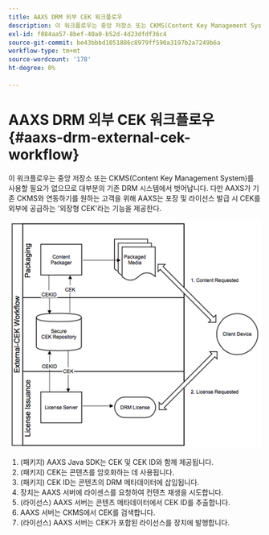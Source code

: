 ```yaml
---
title: AAXS DRM 외부 CEK 워크플로우
description: 이 워크플로우는 중앙 저장소 또는 CKMS(Content Key Management System)를 사용할 필요가 없으므로 대부분의 기존 DRM 시스템에서 벗어납니다
exl-id: f084aa57-8bef-40a0-b52d-4d23dfdf36c4
source-git-commit: be43bbbd1051886c8979ff590a3197b2a7249b6a
workflow-type: tm+mt
source-wordcount: '178'
ht-degree: 0%

---
```


# AAXS DRM 외부 CEK 워크플로우{#aaxs-drm-external-cek-workflow}

이 워크플로우는 중앙 저장소 또는 CKMS(Content Key Management System)를 사용할 필요가 없으므로 대부분의 기존 DRM 시스템에서 벗어납니다. 다만 AAXS가 기존 CKMS와 연동하기를 원하는 고객을 위해 AAXS는 포장 및 라이선스 발급 시 CEK를 외부에 공급하는 &#39;외장형 CEK&#39;라는 기능을 제공한다.

![](assets/ECEK_Workflow.PNG)

1. (패키지) AAXS Java SDK는 CEK 및 CEK ID와 함께 제공됩니다.
1. (패키지) CEK는 콘텐츠를 암호화하는 데 사용됩니다.
1. (패키지) CEK ID는 콘텐츠의 DRM 메타데이터에 삽입됩니다.
1. 장치는 AAXS 서버에 라이센스를 요청하여 컨텐츠 재생을 시도합니다.
1. (라이선스) AAXS 서버는 콘텐츠 메타데이터에서 CEK ID를 추출합니다.
1. AAXS 서버는 CKMS에서 CEK를 검색합니다.
1. (라이선스) AAXS 서버는 CEK가 포함된 라이선스를 장치에 발행합니다.

